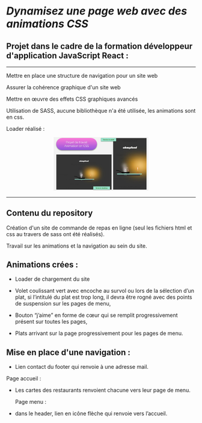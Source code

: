 ***<h1>Dynamisez une page web avec des animations CSS</h1>***

<h2>Projet dans le cadre de la formation développeur d'application JavaScript React : </h2>


*******************************************************************************************

Mettre en place une structure de navigation pour un site web

Assurer la cohérence graphique d'un site web

Mettre en œuvre des effets CSS graphiques avancés



Utilisation de SASS, aucune bibliothèque n'a été utilisée, les animations sont en css.

Loader réalisé :
<p align="center">
<img src="https://github.com/PalaciosCaroline/projet3/blob/main/images/image_du_projet.jpg?raw=true" width="50%" height="50%" />
</p>

********************************************************************************************************************************
<h2>Contenu du repository</h2>

Création d'un site de commande de repas en ligne (seul les fichiers html et css au travers de sass ont été réalisés). 

Travail sur les animations et la navigation au sein du site.


<h2>Animations crées :</h2>

* Loader de chargement du site

* Volet coulissant vert avec encoche au survol ou lors de la sélection d’un plat, si l’intitulé du plat est trop long, il devra être rogné avec des points de suspension sur les pages de menu,

* Bouton “j’aime” en forme de cœur qui se remplit progressivement présent sur toutes les pages,

* Plats arrivant sur la page progressivement pour les pages de menu.


<h2>Mise en place d'une navigation :</h2>

* Lien contact du footer qui renvoie à une adresse mail.

Page accueil :

* Les cartes des restaurants renvoient chacune vers leur page de menu.

	Page menu :
  
* dans le header, lien en icône flèche qui renvoie vers l’accueil.







